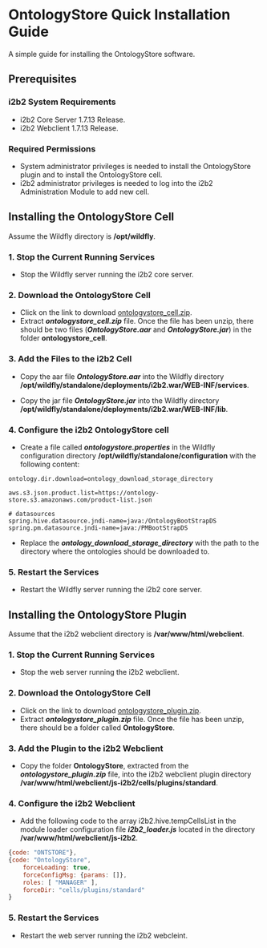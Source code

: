 # OntologyStore Quick Installation Guide

A simple guide for installing the OntologyStore software.

## Prerequisites

### i2b2 System Requirements

- i2b2 Core Server 1.7.13 Release.
- i2b2 Webclient 1.7.13 Release.

### Required Permissions

- System administrator privileges is needed to install the OntologyStore plugin and to install the OntologyStore cell.
- i2b2 administrator privileges is needed to log into the i2b2 Administration Module to add new cell.

## Installing the OntologyStore Cell

Assume the Wildfly directory is **/opt/wildfly**.

### 1. Stop the Current Running Services

- Stop the Wildfly server running the i2b2 core server.

### 2. Download the OntologyStore Cell

- Click on the link to download [ontologystore_cell.zip](https://drive.google.com/file/d/1Pjkmc1AO2WWyg2jhUMrqn3PUZ8YmNHWS/view?usp=sharing).
- Extract ***ontologystore_cell.zip*** file.  Once the file has been unzip, there should be two files (***OntologyStore.aar*** and ***OntologyStore.jar***) in the folder **ontologystore_cell**.

### 3. Add the Files to the i2b2 Cell

- Copy the aar file ***OntologyStore.aar*** into the Wildfly directory **/opt/wildfly/standalone/deployments/i2b2.war/WEB-INF/services**.

- Copy the jar file ***OntologyStore.jar*** into the Wildfly directory **/opt/wildfly/standalone/deployments/i2b2.war/WEB-INF/lib**.

### 4. Configure the i2b2 OntologyStore cell

- Create a file called ***ontologystore.properties*** in the Wildfly configuration directory **/opt/wildfly/standalone/configuration** with the following content:

```properties
ontology.dir.download=ontology_download_storage_directory

aws.s3.json.product.list=https://ontology-store.s3.amazonaws.com/product-list.json

# datasources
spring.hive.datasource.jndi-name=java:/OntologyBootStrapDS
spring.pm.datasource.jndi-name=java:/PMBootStrapDS
```

- Replace the ***ontology_download_storage_directory*** with the path to the directory where the ontologies should be downloaded to.

### 5. Restart the Services

- Restart the Wildfly server running the i2b2 core server.

## Installing the OntologyStore Plugin

Assume that the i2b2 webclient directory is **/var/www/html/webclient**.

### 1. Stop the Current Running Services

- Stop the web server running the i2b2 webclient.

### 2. Download the OntologyStore Cell

- Click on the link to download [ontologystore_plugin.zip](https://drive.google.com/file/d/1YqbbO-nFtcdfRXQWbaFAfdSBkXbQzGrY/view?usp=sharing).
- Extract ***ontologystore_plugin.zip*** file.  Once the file has been unzip, there should be a folder called **OntologyStore**.

### 3. Add the Plugin to the i2b2 Webclient

- Copy the folder **OntologyStore**, extracted from the ***ontologystore_plugin.zip*** file, into the i2b2 webclient plugin directory **/var/www/html/webclient/js-i2b2/cells/plugins/standard**.

### 4. Configure the i2b2 Webclient

- Add the following code to the array i2b2.hive.tempCellsList in the module loader configuration file ***i2b2_loader.js*** located in the directory **/var/www/html/webclient/js-i2b2**.

```js
{code: "ONTSTORE"},
{code: "OntologyStore",
    forceLoading: true,
    forceConfigMsg: {params: []},
    roles: [ "MANAGER" ],
    forceDir: "cells/plugins/standard"
}
```

### 5. Restart the Services

- Restart the web server running the i2b2 webcleint.